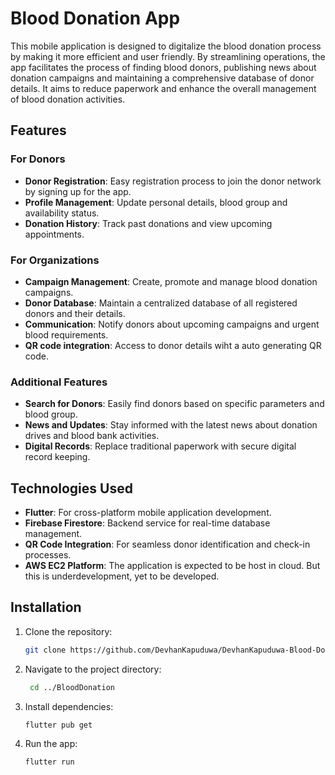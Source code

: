 # Blood Donation App  

This mobile application is designed to digitalize the blood donation process by making it more efficient and user friendly. By streamlining operations, the app facilitates the process of finding blood donors, publishing news about donation campaigns and maintaining a comprehensive database of donor details. It aims to reduce paperwork and enhance the overall management of blood donation activities.  

## Features  

### For Donors  
- **Donor Registration**: Easy registration process to join the donor network by signing up for the app.  
- **Profile Management**: Update personal details, blood group and availability status.  
- **Donation History**: Track past donations and view upcoming appointments.  

### For Organizations  
- **Campaign Management**: Create, promote and manage blood donation campaigns.  
- **Donor Database**: Maintain a centralized database of all registered donors and their details.  
- **Communication**: Notify donors about upcoming campaigns and urgent blood requirements.
- **QR code integration**: Access to donor details wiht a auto generating QR code.

### Additional Features  
- **Search for Donors**: Easily find donors based on specific parameters and blood group.  
- **News and Updates**: Stay informed with the latest news about donation drives and blood bank activities.  
- **Digital Records**: Replace traditional paperwork with secure digital record keeping.  

## Technologies Used  
- **Flutter**: For cross-platform mobile application development.  
- **Firebase Firestore**: Backend service for real-time database management.  
- **QR Code Integration**: For seamless donor identification and check-in processes.
- **AWS EC2 Platform**: The application is expected to be host in cloud. But this is underdevelopment, yet to be developed.

## Installation  
1. Clone the repository:  
   ```bash
   git clone https://github.com/DevhanKapuduwa/DevhanKapuduwa-Blood-Donation.git

2. Navigate to the project directory:
   ```bash
    cd ../BloodDonation
   
3. Install dependencies:
   ```bash
   flutter pub get

4. Run the app:
   ```bash
   flutter run
